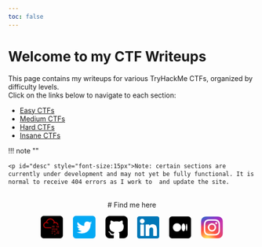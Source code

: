 ```yaml
---
toc: false
---
```


# Welcome to my CTF Writeups

This page contains my writeups for various TryHackMe CTFs, organized by difficulty levels. 
<br>Click on the links below to navigate to each section:

- [Easy CTFs](easy/colddbox.md)
- [Medium CTFs](medium/index.md)
- [Hard CTFs](hard/index.md)
- [Insane CTFs](insane/index.md)


!!! note ""

    <p id="desc" style="font-size:15px">Note: certain sections are currently under development and may not yet be fully functional. It is normal to receive 404 errors as I work to  and update the site.


<br>
<center>
# Find me here

<p><a href="https://tryhackme.com/p/vasanth.vanan" target="_blank"><img id="logo" src="https://raw.githubusercontent.com/VasanthVanan/tryhackme-writeups/main/docs/assets/logos/thm.png" alt="TryHackMe" width="46"></a>&nbsp;&nbsp;&nbsp;&nbsp;
   <a href="https://twitter.com/vasanth__vanan" target="_blank"><img id="logo" src="https://raw.githubusercontent.com/VasanthVanan/tryhackme-writeups/main/docs/assets/logos/twitter.png" alt="Twitter" width="46"></a>&nbsp;&nbsp;&nbsp;&nbsp;
   <a href="https://github.com/VasanthVanan" target="_blank"><img id="logo" src="https://raw.githubusercontent.com/VasanthVanan/tryhackme-writeups/main/docs/assets/logos/github.png" alt="Github" width="46"></a>&nbsp;&nbsp;&nbsp;&nbsp;
   <a href="https://www.linkedin.com/in/vasanthavanan/" target="_blank"><img id="logo" src="https://raw.githubusercontent.com/VasanthVanan/tryhackme-writeups/main/docs/assets/logos/linkedin.png" alt="LinkedIn" width="45"></a>&nbsp;&nbsp;&nbsp;&nbsp;
      <a href="https://medium.com/@vasanthavanan" target="_blank"><img id="logo" src="https://raw.githubusercontent.com/VasanthVanan/tryhackme-writeups/main/docs/assets/logos/medium.png" alt="Medium" width="45"></a>&nbsp;&nbsp;&nbsp;&nbsp;
   <a href="https://www.instagram.com/vasanth_vanan/" target="_blank"><img id="logo" src="https://raw.githubusercontent.com/VasanthVanan/tryhackme-writeups/main/docs/assets/logos/insta.png" alt="Instagram" width="45"></a>
   </center>

